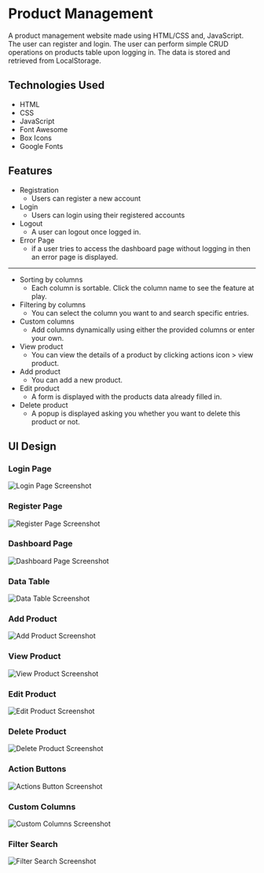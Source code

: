 # Product Management

A product management website made using HTML/CSS and, JavaScript. The user can register and login. The user can perform simple CRUD operations on products table upon logging in. The data is stored and retrieved from LocalStorage.

## Technologies Used

- HTML
- CSS
- JavaScript
- Font Awesome
- Box Icons
- Google Fonts

## Features

- Registration
  - Users can register a new account
- Login
  - Users can login using their registered accounts
- Logout
  - A user can logout once logged in.
- Error Page
  - if a user tries to access the dashboard page without logging in then an error page is displayed.

---

- Sorting by columns
  - Each column is sortable. Click the column name to see the feature at play.
- Filtering by columns
  - You can select the column you want to and search specific entries.
- Custom columns
  - Add columns dynamically using either the provided columns or enter your own.
- View product
  - You can view the details of a product by clicking actions icon > view product.
- Add product
  - You can add a new product.
- Edit product
  - A form is displayed with the products data already filled in.
- Delete product
  - A popup is displayed asking you whether you want to delete this product or not.

## UI Design

### Login Page

![Login Page Screenshot][login]

### Register Page

![Register Page Screenshot][register]

### Dashboard Page

![Dashboard Page Screenshot][dashboard]

### Data Table

![Data Table Screenshot][table]

### Add Product

![Add Product Screenshot][add]

### View Product

![View Product Screenshot][view]

### Edit Product

![Edit Product Screenshot][edit]

### Delete Product

![Delete Product Screenshot][delete]

### Action Buttons

![Actions Button Screenshot][actions]

### Custom Columns

![Custom Columns Screenshot][customColumns]

### Filter Search

![Filter Search Screenshot][filter]

[//]: # "These are reference links used in the body of this note and get stripped out when the markdown processor does its job."
[productGihub]: https://github.com/Zain-Tanveer/Product-Management

<!--  -->

[login]: /images/screenshots/Login.png
[register]: /images/screenshots/Register.png
[dashboard]: /images/screenshots/Dashboard.png
[table]: /images/screenshots/DataTable.png
[add]: /images/screenshots/AddProduct.png
[view]: /images/screenshots/ViewProduct.png
[edit]: /images/screenshots/EditProduct.png
[delete]: /images/screenshots/DeleteProduct.png
[actions]: /images/screenshots/Actions.png
[customColumns]: /images/screenshots/CustomColumns.png
[filter]: /images/screenshots/Filters.png
